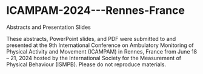# ICAMPAM-2024---Rennes-France
Abstracts and Presentation Slides

These abstracts, PowerPoint slides, and PDF were submitted to and presented at the 9th International Conference on Ambulatory Monitoring of Physical Activity and Movement (ICAMPAM) in Rennes, France from June 18 – 21, 2024 hosted by the International Society for the Measurement of Physical Behaviour (ISMPB). Please do not reproduce materials.
